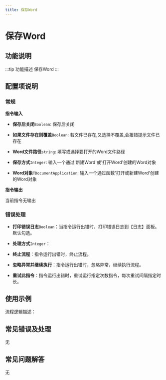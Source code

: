 ```yaml
---
title: 保存Word
---
```


# 保存Word

## 功能说明

:::tip 功能描述
保存Word
:::

## 配置项说明

### 常规

**指令输入**

- **保存后关闭**`Boolean`: 保存后关闭

- **如果文件存在则覆盖**`Boolean`: 若文件已存在,又选择不覆盖,会报错提示文件已存在

- **Word文件路径**`string`: 填写或选择要打开的Word文件路径

- **保存方式**`Integer`: 输入一个通过'新建Word'或'打开Word'创建的Word对象

- **Word对象**`TDocumentApplication`: 输入一个通过函数'打开或新建Word'创建的Word对象


**指令输出**

当前指令无输出

### 错误处理

- **打印错误日志**`Boolean`：当指令运行出错时，打印错误日志到【日志】面板。默认勾选。

- **处理方式**`Integer`：

 - **终止流程**：指令运行出错时，终止流程。

 - **忽略异常并继续执行**：指令运行出错时，忽略异常，继续执行流程。

 - **重试此指令**：指令运行出错时，重试运行指定次数指令，每次重试间隔指定时长。

## 使用示例

流程逻辑描述：

## 常见错误及处理

无

## 常见问题解答

无


